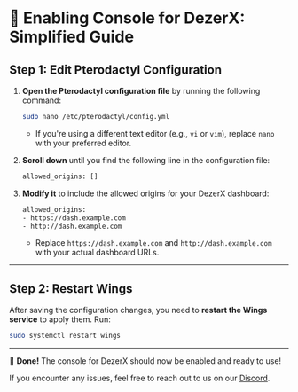 # 🚀 **Enabling Console for DezerX: Simplified Guide**

## Step 1: Edit Pterodactyl Configuration

1. **Open the Pterodactyl configuration file** by running the following command:

    ```bash
    sudo nano /etc/pterodactyl/config.yml
    ```

    - If you're using a different text editor (e.g., `vi` or `vim`), replace `nano` with your preferred editor.

2. **Scroll down** until you find the following line in the configuration file:

    ```bash
    allowed_origins: []
    ```

3. **Modify it** to include the allowed origins for your DezerX dashboard:

    ```bash
    allowed_origins:
    - https://dash.example.com
    - http://dash.example.com
    ```

    - Replace `https://dash.example.com` and `http://dash.example.com` with your actual dashboard URLs.

---

## Step 2: Restart Wings

After saving the configuration changes, you need to **restart the Wings service** to apply them. Run:

```bash
sudo systemctl restart wings
```

---

🎉 **Done!** The console for DezerX should now be enabled and ready to use!

If you encounter any issues, feel free to reach out to us on our [Discord](https://discord.gg/UN4VVc2hWJ).

